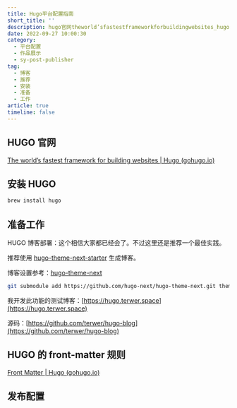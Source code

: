 ```yaml
---
title: Hugo平台配置指南
short_title: ''
description: hugo官网theworld’sfastestframeworkforbuildingwebsites_hugo(gohugoio)安装hugobrewinstallhugo准备工作hugo博客部署_这个相信大家都已经会了。不过这里还是推荐一个最佳实践。推荐使用hugothemenextstarter生成博客。博客设置参考_hugothemenext我开发此功能的测试博客_https_hugoterwerspace源码_https_githubcomterwerhugobloghugo的frontmatt
date: 2022-09-27 10:00:30
category:
  - 平台配置
  - 作品展示
  - sy-post-publisher
tag:
  - 博客
  - 推荐
  - 安装
  - 准备
  - 工作
article: true
timeline: false
---
```

## HUGO 官网

[The world’s fastest framework for building websites | Hugo (gohugo.io)](https://gohugo.io/)

## 安装 HUGO

```bash
brew install hugo
```

## 准备工作

HUGO 博客部署：这个相信大家都已经会了。不过这里还是推荐一个最佳实践。

推荐使用 [hugo-theme-next-starter](https://github.com/hugo-next/hugo-theme-next-starter) 生成博客。

博客设置参考：[hugo-theme-next](https://github.com/hugo-next/hugo-theme-next#-direct-reference)

```bash
git submodule add https://github.com/hugo-next/hugo-theme-next.git themes/hugo-theme-next
```

我开发此功能的测试博客：[https://hugo.terwer.space](https://hugo.terwer.space)

源码：[https://github.com/terwer/hugo-blog](https://github.com/terwer/hugo-blog)

## HUGO 的 front-matter 规则

[Front Matter | Hugo (gohugo.io)](https://gohugo.io/content-management/front-matter/)

## 发布配置

‍